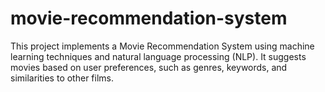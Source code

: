 # movie-recommendation-system
This project implements a Movie Recommendation System using machine learning techniques and natural language processing (NLP). It suggests movies based on user preferences, such as genres, keywords, and similarities to other films.
